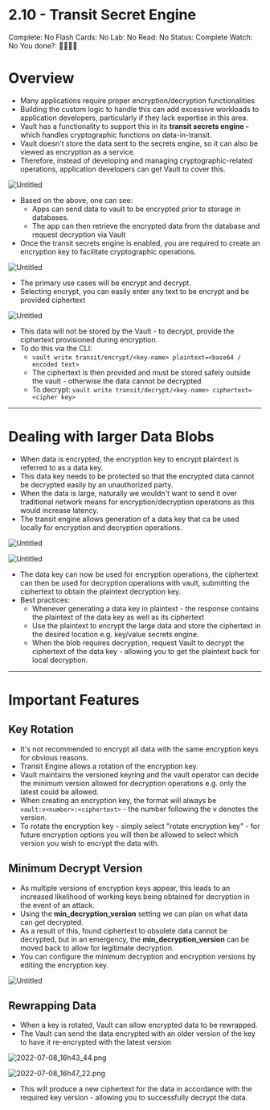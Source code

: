 # 2.10 - Transit Secret Engine

Complete: No
Flash Cards: No
Lab: No
Read: No
Status: Complete
Watch: No
You done?: 🌚🌚🌚🌚

# Overview

- Many applications require proper encryption/decryption functionalities
- Building the custom logic to handle this can add excessive workloads to application developers, particularly if they lack expertise in this area.
- Vault has a functionality to support this in its **transit secrets engine -** which handles cryptographic functions on data-in-transit.
- Vault doesn't store the data sent to the secrets engine, so it can also be viewed as encryption as a service.
- Therefore, instead of developing and managing cryptographic-related operations, application developers can get Vault to cover this.

![Untitled](./2%2010%20-%20Transit%20Secret%20Engine/Untitled.png)

- Based on the above, one can see:
    - Apps can send data to vault to be encrypted prior to storage in databases.
    - The app can then retrieve the encrypted data from the database and request decryption via Vault
- Once the transit secrets engine is enabled, you are required to create an encryption key to facilitate cryptographic operations.

![Untitled](./2%2010%20-%20Transit%20Secret%20Engine//Untitled%201.png)

- The primary use cases will be encrypt and decrypt.
- Selecting encrypt, you can easily enter any text to be encrypt and be provided ciphertext

![Untitled](./2%2010%20-%20Transit%20Secret%20Engine//Untitled%202.png)

- This data will not be stored by the Vault - to decrypt, provide the ciphertext provisioned during encryption.
- To do this via the CLI:
    - `vault write transit/encrypt/<key-name> plaintext=<base64 / encoded text>`
    - The ciphertext is then provided and must be stored safely outside the vault - otherwise the data cannot be decrypted
    - To decrypt: `vault write transit/decrypt/<key-name> ciphertext=<cipher key>`

---

# Dealing with larger Data Blobs

- When data is encrypted, the encryption key to encrypt plaintext is referred to as a data key.
- This data key needs to be protected so that the encrypted data cannot be decrypted easily by an unauthorized party.
- When the data is large, naturally we wouldn't want to send it over traditional network means for encryption/decryption operations as this would increase latency.
- The transit engine allows generation of a data key that ca be used locally for encryption and decryption operations.

![Untitled](./2%2010%20-%20Transit%20Secret%20Engine//Untitled%203.png)

![Untitled](./2%2010%20-%20Transit%20Secret%20Engine//Untitled%204.png)

- The data key can now be used for encryption operations, the ciphertext can then be used for decryption operations with vault, submitting the ciphertext to obtain the plaintext decryption key.
- Best practices:
    - Whenever generating a data key in plaintext - the response contains the plaintext of the data key as well as its ciphertext
    - Use the plaintext to encrypt the large data and store the ciphertext in the desired location e.g. key/value secrets engine.
    - When the blob requires decryption, request Vault to decrypt the ciphertext of the data key - allowing you to get the plaintext back for local decryption.

---

# Important Features

## Key Rotation

- It's not recommended to encrypt all data with the same encryption keys for obvious reasons.
- Transit Engine allows a rotation of the encryption key.
- Vault maintains the versioned keyring and the vault operator can decide the minimum version allowed for decryption operations e.g. only the latest could be allowed.
- When creating an encryption key, the format will always be `vault:v<number>:<ciphertext>` - the number following the v denotes the version.
- To rotate the encryption key - simply select "rotate encryption key" - for future encryption options you will then be allowed to select which version you wish to encrypt the data with.

## Minimum Decrypt Version

- As multiple versions of encryption keys appear, this leads to an increased likelihood of working keys being obtained for decryption in the event of an attack.
- Using the **min_decryption_version** setting we can plan on what data can get decrypted.
- As a result of this, found ciphertext to obsolete data cannot be decrypted, but in an emergency, the **min_decryption_version** can be moved back to allow for legitimate decryption.
- You can configure the minimum decryption and encryption versions by editing the encryption key.

![Untitled](./2%2010%20-%20Transit%20Secret%20Engine//Untitled%205.png)

## Rewrapping Data

- When a key is rotated, Vault can allow encrypted data to be rewrapped.
- The Vault can send the data encrypted with an older version of the key to have it re-encrypted with the latest version

![2022-07-08_16h43_44.png](./2%2010%20-%20Transit%20Secret%20Engine//2022-07-08_16h43_44.png)

![2022-07-08_16h47_22.png](./2%2010%20-%20Transit%20Secret%20Engine/2022-07-08_16h47_22.png)

- This will produce a new ciphertext for the data in accordance with the required key version - allowing you to successfully decrypt the data.